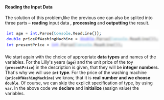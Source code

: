#### Reading the Input Data

The solution of this problem,like the previous one can also be splited into three parts – **reading** input data , **processing** and **outputting** the result.

![](/assets/chapter-5-2-images/02.Smart-lilly-01.png)

We start again with the choice of appropriate **data types** and names of the variables. For the Lilly's years (**`age`**) and the unit price of the toy (**`presentPrice`**) in the description is given, that they will be **integer numbers**. That's why we will use **`int` type**. For the price of the washing machine (**`priceOfWashingMachine`**) we know, that it is **real number and we choose `double`**. Of course, we can skip the explicit specification of type, by using **`var`**. In the above code we **declare** and **initialize** (assign value) the variables.